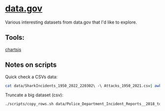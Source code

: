 # [data.gov](https://catalog.data.gov/dataset/)

Various interesting datasets from data.gov that I'd like to explore.

## Tools:
[chartsjs](https://www.chartjs.org/)

## Notes on scripts

Quick check a CSVs data:
```Bash
cat data/SharkIncidents_1950_2022_220302\ -\ Attacks_1950_2021.csv| awk '/White/ && /Surfing/' | wc -l
```
Truncate a big dataset (csv):
```Bash
./scripts/copy_rows.sh data/Police_Department_Incident_Reports__2018_to_Present.csv data/PD_Incident_Reports_2018_to_Present_100_rows.csv 100
```
